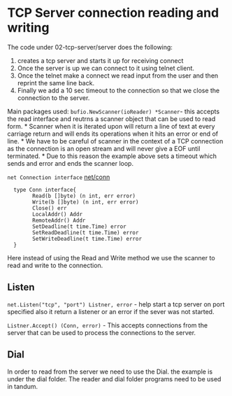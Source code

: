 # TCP Server connection reading and writing

The code under 02-tcp-server/server does the following: 
1. creates a tcp server and starts it up for receiving connect
2. Once the server is up we can connect to it using telnet client.
3. Once the telnet make a connect we read input from the user and then reprint the same line back. 
4. Finally we add a 10 sec timeout to the connection so that we close the connection to the server. 

Main packages used: 
`bufio.NewScanner(ioReader) *Scanner`- this accepts the read interface and reutrns a scanner object that can
  be used to read form. 
	* Scanner when it is iterated upon will return a line of text at every carriage return and
	  will ends its operations when it hits an error or end of line. 
	* We have to be careful of scanner in the context of a TCP connection as the connection is
	  an open stream and will never give a EOF until terminated.
	* Due to this reason the example above sets a timeout which sends and error and ends the
	  scanner loop. 

`net Connection interface` [net/conn](https://golang.org/pkg/net/#Conn) 
```
  type Conn interface{
        Read(b []byte) (n int, err error) 
        Write(b []byte) (n int, err error) 
        Close() err  
        LocalAddr() Addr
        RemoteAddr() Addr
        SetDeadline(t time.Time) error 
        SetReadDeadline(t time.Time) error 
        SetWriteDeadline(t time.Time) error  
  }
```
Here instead of using the Read and Write method we use the scanner to read and write to the
connection. 

## Listen 

`net.Listen("tcp", "port") Listner, error` - help start a tcp server on port specified also it return a
listener or an error if the sever was not started.

`Listner.Accept() (Conn, error)` - This accepts connections from the server that can be used to
process the connections to the server.   

## Dial 
In order to read from the server we need to use the Dial. the example is under the dial folder. The
reader and dial folder programs need to be used in tandum. 


